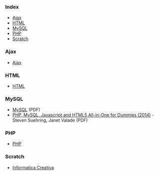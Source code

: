 ### Index

* [Ajax](#ajax)
* [HTML](#html)
* [MySQL](#mysql)
* [PHP](#php)
* [Scratch](#scratch)


### Ajax

* [Ajax](http://etutoriale.ro/articles/1483/1/Tutorial-Ajax/)


### HTML

* [HTML](http://tutorialehtml.com/ro/introducere-in-html/)


### MySQL

* [MySQL](http://profs.info.uaic.ro/~busaco/teach/courses/net/docs/mysql-ro.pdf) (PDF)
* [PHP, MySQL, Javascript and HTML5 All-in-One for Dummies (2014)](http://index-of.co.uk/Hacking-Coleccion/php_mysql_javascript__html5_all-in-one_for_dummies.pdf) - Steven Suehring, Janet Valade (PDF)


### PHP

* [PHP](http://php.punctsivirgula.ro)


### Scratch

* [Informatica Creativa](http://scratched.gse.harvard.edu/resources/informatica-creativa-0)
